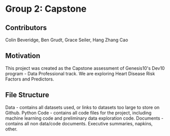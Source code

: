 # Group 2: Capstone

## Contributors
Colin Beveridge, Ben Grudt, Grace Seiler, Hang Zhang Cao

## Motivation
This project was created as the Capstone assessment of Genesis10's Dev10 program - Data Professional track.
We are exploring Heart Disease Risk Factors and Predictors.

## File Structure
Data - contains all datasets used, or links to datasets too large to store on Github.
Python Code - contains all code files for the project, including machine learning code and preliminary data exploration code.
Documents - contains all non data/code documents. Executive summaries, napkins, other.
